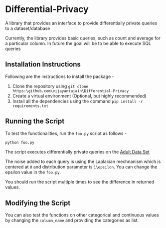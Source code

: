 # Differential-Privacy

A library that provides an interface to provide differentially private queries to a dataset/database

Currently, the library provides basic queries, such as count and average for a particular column. In  future the goal will be to be able to execute SQL queries

## Installation Instructions

Following are the instructions to install the package -

1. Clone the repository using `git clone https:\github.com\vijayantajain\Differential-Privacy`
2. Create a virtual environment (Optional, but highly recommended)
3. Install all the dependencies using the command `pip install -r requirements.txt`

## Running the Script

To test the functionalities, run the `foo.py` script as follows -  

```bash
python foo.py
```

The script executes differentially private queries on the [Adult Data Set](https://archive.ics.uci.edu/ml/datasets/Adult)

The noise added to each query is using the Laplacian mechnanism which is centered at `0` and distribution parameter is `1\epsilon`. You can change the epsilon value in the `foo.py`.

You should run the script multiple times to see the difference in returned values.

## Modifying the Script

You can also test the functions on other categorical and continuous values by changing the `column_name` and providing the categories as list.
